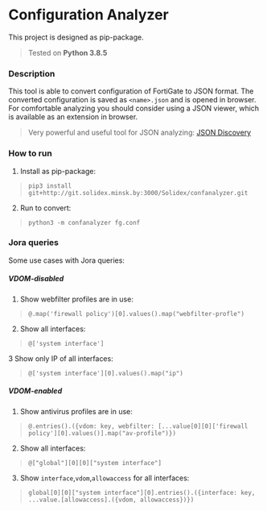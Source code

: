 # Configuration Analyzer

This project is designed as pip-package.
> Tested on **Python 3.8.5**

### Description

This tool is able to convert configuration of FortiGate to JSON format. The converted configuration is saved as `<name>.json` and is opened in browser.
For comfortable analyzing you should consider using a JSON viewer, which is available as an extension in browser.

> Very powerful and useful tool for JSON analyzing: [JSON Discovery](https://github.com/discoveryjs/browser-extension-json-discovery)

### How to run
1. Install as pip-package:
> `pip3 install git+http://git.solidex.minsk.by:3000/Solidex/confanalyzer.git`

2. Run to convert:
> `python3 -m confanalyzer fg.conf`

### Jora queries

Some use cases with Jora queries:

##### VDOM-disabled

1. Show webfilter profiles are in use: 
> `@.map('firewall policy')[0].values().map("webfilter-profle")`

2. Show all interfaces:
> `@['system interface']`

3 Show only IP of all interfaces:
> `@['system interface'][0].values().map("ip")`

##### VDOM-enabled

1. Show antivirus profiles are in use: 
> `@.entries().({vdom: key, webfilter: [...value[0][0]['firewall policy'][0].values()].map("av-profile")})`

2. Show all interfaces:
> `@["global"][0][0]["system interface"]`

3. Show `interface`,`vdom`,`allowaccess` for all interfaces: 
> `global[0][0]["system interface"][0].entries().({interface: key, ...value.[allowaccess].({vdom, allowaccess})})`
